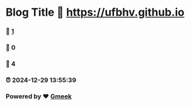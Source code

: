 # Blog Title :link: https://ufbhv.github.io 
### :page_facing_up: [1](https://ufbhv.github.io/tag.html) 
### :speech_balloon: 0 
### :hibiscus: 4 
### :alarm_clock: 2024-12-29 13:55:39 
### Powered by :heart: [Gmeek](https://github.com/Meekdai/Gmeek)
